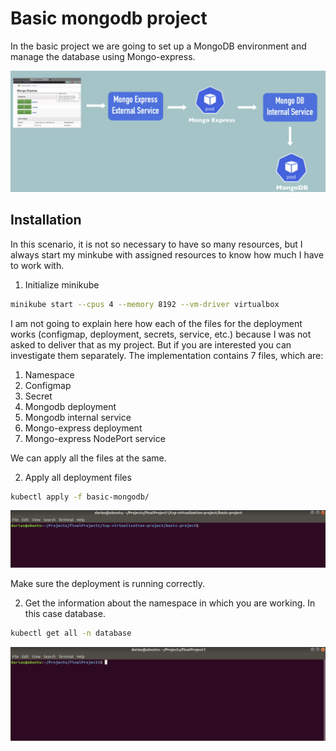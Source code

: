 # Basic mongodb project
In the basic project we are going to set up a MongoDB environment and manage the database using Mongo-express.

![](assets/basic-project-diagram.png)

## Installation
In this scenario, it is not so necessary to have so many resources, but I always start my minkube with assigned resources to know how much I have to work with.

1. Initialize minikube
```bash
minikube start --cpus 4 --memory 8192 --vm-driver virtualbox
```

I am not going to explain here how each of the files for the deployment works (configmap, deployment, secrets, service, etc.) because I was not asked to deliver that as my project. But if you are interested you can investigate them separately. The implementation contains 7 files, which are:

1. Namespace
2. Configmap
3. Secret
4. Mongodb deployment
5. Mongodb internal service
6. Mongo-express deployment
7. Mongo-express NodePort service

We can apply all the files at the same.

2. Apply all deployment files
```bash
kubectl apply -f basic-mongodb/
```

![](assets/kubectl-apply.gif)

Make sure the deployment is running correctly.

2. Get the information about the namespace in which you are working. In this case database.
```bash
kubectl get all -n database
```

![](assets/kubectl-getall.gif)
